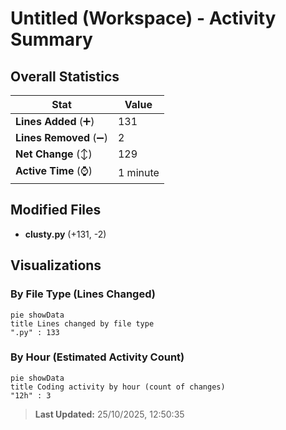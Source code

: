 # Untitled (Workspace) - Activity Summary 

## Overall Statistics

| Stat                   | Value                                                             |
| ---------------------- | ----------------------------------------------------------------- |
| **Lines Added** (➕)   | 131                                          |
| **Lines Removed** (➖) | 2                                        |
| **Net Change** (↕)    | 129                |
| **Active Time** (⌚)   | 1 minute |


## Modified Files
- **clusty.py** (+131, -2)

## Visualizations

### By File Type (Lines Changed)

```mermaid
pie showData
title Lines changed by file type
".py" : 133
```

### By Hour (Estimated Activity Count)

```mermaid
pie showData
title Coding activity by hour (count of changes)
"12h" : 3
```


> **Last Updated:** 25/10/2025, 12:50:35